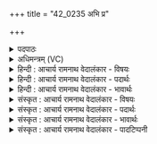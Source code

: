 +++
title = "42_0235 अभि प्र"

+++
<details><summary>पदपाठः</summary>

अ꣣भि꣢। प्र। वः꣣। सुरा꣡ध꣢सम्। सु꣣। रा꣡ध꣢꣯सम्। इ꣡न्द्र꣢꣯म्। अ꣣र्च। य꣡था꣢꣯। वि꣣दे꣢। यः। ज꣣रितृ꣡भ्यः꣢। म꣣घ꣡वा꣢। पु꣣रूव꣡सुः꣢। पु꣣रू। व꣡सुः꣢꣯। स꣣ह꣡स्रे꣢ण। इ꣣व। शि꣡क्ष꣢꣯ति। २३५।
</details>

<details><summary>अधिमन्त्रम् (VC)</summary>

- इन्द्रः
- प्रस्कण्वः काण्वः
- बृहती
- मध्यमः
- ऐन्द्रं काण्डम्
</details>

<details><summary>हिन्दी : आचार्य रामनाथ वेदालंकार - विषयः</summary>

अगले मन्त्र में मनुष्यों को परमेश्वर की अर्चना के लिए प्रेरित किया गया है।
</details>

<details><summary>हिन्दी : आचार्य रामनाथ वेदालंकार - पदार्थः</summary>

पदार्थान्वय -  हे साथियो ! (वः) तुम (सुराधसम्) प्रशस्त धनोंवाले और शुभ सफलता को देनेवाले (इन्द्रम्) परमेश्वर को (अभि) लक्ष्य करके (प्र अर्च) भली-भाँति ऐसी अर्चना करो (यथा) जिससे कि वह अर्चना (विदे) जान ली जाए, (यः) जो प्रसिद्ध (मघवा) ऐश्वर्यवान् (पुरूवसुः) बहुत अधिक बसानेवाला अथवा बहुतों को बसानेवाला परमेश्वर (जरितृभ्यः) स्तोताओं के लिए (सहस्रेण इव) मानो हजार हाथों से (शिक्षति) भौतिक और आध्यात्मिक सम्पत्ति प्रदान करता है ॥३॥ इस मन्त्र में ‘सहस्रेणेव शिक्षति’ में उत्प्रेक्षालङ्कार है ॥३॥
</details>

<details><summary>हिन्दी : आचार्य रामनाथ वेदालंकार - भावार्थः</summary>

भावार्थ -  सब मनुष्यों को चाहिए कि बहुत सम्पत्ति के स्वामी, पुरुषार्थीयों को सफलता देनेवाले, निवासक, भूरि-भूरि सुख-सम्पदा को बरसानेवाले परमेश्वर की श्रद्धा के साथ पूजा करें ॥१॥
</details>

<details><summary>संस्कृत : आचार्य रामनाथ वेदालंकार - विषयः</summary>

अथ परमेश्वरस्यार्चनाय जनान् प्रेरयति।
</details>

<details><summary>संस्कृत : आचार्य रामनाथ वेदालंकार - पदार्थः</summary>

पदार्थान्वय -  हे सखायः ! (वः२) यूयम् (सुराधसम्) प्रशस्तधनं, शुभसफलतादायकं वा। राधस् इति धननाम। निघं० २।१०। राध संसिद्धौ धातोरौणादिकोऽसुन् प्रत्ययः। संसिद्धिः साफल्यम्। (इन्द्रम्) परमेश्वरम् (अभि) अभिलक्ष्य तथा (प्र अर्च) प्रकर्षेण अर्चत। अत्र बहुलं छन्दसि सर्वे विधयो भवन्तीति अनात्मनेपदेऽपि ‘लोपस्त आत्मनेपदेषु’ इति तकारलोपः। (यथा) येन प्रकारेण तदर्चनम् (विदे३) विविदे ज्ञायते। विद ज्ञाने धातोः कर्मणि लडर्थे लिटि द्वित्वाभावश्छान्दसः। कीदृशमिन्द्रमित्याह। (यः) प्रसिद्धः (मघवा४) ऐश्वर्यवान् दानवान् वा, (पुरूवसुः) पुरु बहु, वसुः वासयिता, पुरूणां बहूनां वा वासयिता इन्द्रः परमेश्वरः (जरितृभ्यः) स्तोतृभ्यः। जरिता इति स्तोतृनाम। निघं० ३।१६। (सहस्रेण इव) हस्तसहस्रेणेव (शिक्षति) ददाति, भौतिकीमाध्यात्मिकीं च संपदं प्रयच्छति। शिक्षतिर्दानकर्मा। निघं० ३।२० ॥३॥ ‘सहस्रेणेव शिक्षति’ इत्यत्रोत्प्रेक्षालङ्कारः ॥३॥
</details>

<details><summary>संस्कृत : आचार्य रामनाथ वेदालंकार - भावार्थः</summary>

भावार्थ -  प्रचुरसम्पत्तिशाली पुरुषार्थिनां साफल्यप्रदाता निवासप्रदो भूरिशः सुखसम्पद्वर्षकः परमेश्वरः सर्वैर्मनुष्यैः श्रद्धयाऽभ्यर्चनीयः ॥३॥
</details>

<details><summary>संस्कृत : आचार्य रामनाथ वेदालंकार - पादटिप्पनी</summary>

टिप्पनी -   १. ऋ० ८।४९।१, अथ० २०।५१।१, साम० ८११, सर्वत्र प्रस्कण्वः ऋषिः। २. वः त्वम् अर्च—इति भ०। वः यूयम् अर्चत—इति सा०। ३. यथा विदे। विद्यते ज्ञायते यथा तथा—इति भ०। यथास्माभिर्ज्ञायते—इति सा०। ४. मघवान् धनवान्—इति वि०। मघं दानं मंहतेः। दानवान् नित्यदानः—इति भ०।
</details>